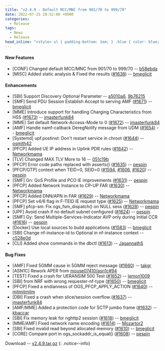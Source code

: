```yaml
---
title: "v2.4.9 - Default MCC/MNC from 901/70 to 999/70"
date: 2022-07-25 20:52:00 +0900
categories:
  - Release
tags:
  - News
  - Release
head_inline: "<style> ul { padding-bottom: 1em; } .blue { color: blue; }</style>"
---
```


#### New Features
- [CONF] Changed default MCC/MNC from 901/70 to 999/70 -- [b58ebda](https://github.com/open5gs/open5gs/commit/b58ebda556cf0278fd361bcd6ca044502398e6dc)
- [MISC] Added static analysis & Fixed the results ([#1638](https://github.com/open5gs/open5gs/pull/1638)) -- [bmeglicit](https://github.com/bmeglicit)

#### Enhancements
- [SBI] Support Discovery Optional Parameter -- [a5010a6](https://github.com/open5gs/open5gs/commit/a5010a61effce92fe9dfb2cbf8df1f04ddc1de64), [9b76215](https://github.com/open5gs/open5gs/commit/9b762158a6ef3f8c4f3967d04e01d1a13cc9908a)
- [SMF] Send PDU Session Establish Accept to serving AMF ([#1671](https://github.com/open5gs/open5gs/pull/1671)) -- [bmeglicit](https://github.com/bmeglicit)
- [MME] Introduce support for handling Charging Characteristics from HSS ([#1673](https://github.com/open5gs/open5gs/pull/1673)) -- [jmasterfunk84](https://github.com/jmasterfunk84)
- [MME] Set default Network-Access-Mode to 0 ([#1672](https://github.com/open5gs/open5gs/pull/1672)) -- [jmasterfunk84](https://github.com/jmasterfunk84)
- [AMF] Handle namf-callback DeregNotify message from UDM ([#1654](https://github.com/open5gs/open5gs/pull/1654)) -- [bmeglicit](https://github.com/bmeglicit)
- [Systemd] upf.postinst: Don't restart service in chroot ([#1644](https://github.com/open5gs/open5gs/pull/1644)) -- [osmith42](https://github.com/osmith42)
- [PFCP] Added UE IP address in Uplink PDR rules ([#1642](https://github.com/open5gs/open5gs/pull/1642)) -- [Networkmama](https://github.com/Networkmama)
- [TLV] Changed MAX TLV More to 16 -- [051c19b](https://github.com/open5gs/open5gs/commit/051c19b7c8277ecf0465eb895249e9e520ba5e63)
- [PFCP] Error code paths replaced with asserts() ([#1635](https://github.com/open5gs/open5gs/pull/1635)) -- [pespin](https://github.com/pespin)
- [PFCP/GTP] context when TEID=0, SEID=0 ([#1594](https://github.com/open5gs/open5gs/pull/1594), [#1606](https://github.com/open5gs/open5gs/pull/1606), [#1620](https://github.com/open5gs/open5gs/pull/1620)) -- [pespin](https://github.com/pespin)
- [SMF] Gn: QoS Profile and PCO IE improvements ([#1631](https://github.com/open5gs/open5gs/pull/1631)) -- [pespin](https://github.com/pespin)
- [PFCP] Added Network Instance to CP-UP FAR ([#1630](https://github.com/open5gs/open5gs/pull/1630)) -- [Networkmama](https://github.com/Networkmama)
- [PFCP] Added DNN/APN in FAR ([#1629](https://github.com/open5gs/open5gs/pull/1629)) -- [Networkmama](https://github.com/Networkmama)
- [PFCP] Set v4/6 flag in F-TEID IE request type ([#1625](https://github.com/open5gs/open5gs/pull/1625)) -- [Networkmama](https://github.com/Networkmama)
- [SMF] pfcp-sm: Fix ogs_fsm_dispatch() on NULL sess ([#1628](https://github.com/open5gs/open5gs/pull/1628)) -- [pespin](https://github.com/pespin)
- [UPF] Avoid crash if no default subnet configured ([#1624](https://github.com/open5gs/open5gs/pull/1624)) -- [pespin](https://github.com/pespin)
- [SMF] Gy: Send Multiple-Services-Indicator AVP only during Initial CCR ([#1616](https://github.com/open5gs/open5gs/pull/1616)) -- [pespin](https://github.com/pespin)
- [Docker] Use local sources to build applications ([#1583](https://github.com/open5gs/open5gs/pull/1583)) -- [bmeglicit](https://github.com/bmeglicit)
- [SBI] Change nf-instance-id to Optional in nf-instance context -- [c528e0d](https://github.com/open5gs/open5gs/commit/c528e0d5bc258336ab302efe08df7ca5472d0134)
- [CLI] Added show commands in the dbctl ([#1613](https://github.com/open5gs/open5gs/pull/1613)) -- [JagannathS](https://github.com/JagannathS)

#### Bug Fixes
- [AMF] Fixed 5GMM cause in 5GMM reject message ([#1660](https://github.com/open5gs/open5gs/issues/1660)) -- [takgr](https://github.com/takgr)
- [ASN1C] Rework APER from [mouse07410/asn1c#94](https://github.com/mouse07410/asn1c/issues/94)
- [TEST] Fixed a crash for UERANSIM 500 Test ([#1652](https://github.com/open5gs/open5gs/pull/1652)) -- [lemon1009](https://github.com/lemon1009)
- [SBI] from NRF with wrong requester-nf-type ([#1650](https://github.com/open5gs/open5gs/issues/1650)) -- [bmeglicit](https://github.com/bmeglicit)
- [PFCP] Fixed a endianness of OGS_PFCP_APPLY_ACTION ([#1640](https://github.com/open5gs/open5gs/issues/1640)) -- [mitmitmitm](https://github.com/mitmitmitm)
- [DBI] Fixed a crash when slice/session overflow ([#1637](https://github.com/open5gs/open5gs/issues/1637)) -- [jmasterfunk84](https://github.com/jmasterfunk84)
- [AMF/MME] Added a protection code for SCTP jumbo frame ([#1632](https://github.com/open5gs/open5gs/issues/1632)) -- [kbaccar](https://github.com/kbaccar)
- [SBI] Fix memory leak for nghttp2 session ([#1618](https://github.com/open5gs/open5gs/pull/1618)) -- [bmeglicit](https://github.com/bmeglicit)
- [MME/AMF] Fixed network name encoding ([#1614](https://github.com/open5gs/open5gs/issues/1614)) -- [Mozartor2](https://github.com/Mozartor2)
- [SBI] Fixed invalid read beyond allocated memory ([#1610](https://github.com/open5gs/open5gs/pull/1610)) -- [bmeglicit](https://github.com/bmeglicit)
- [CORE] Compare port in ogs_sockaddr_is_equal() ([#1608](https://github.com/open5gs/open5gs/pull/1608)) -- [pespin](https://github.com/pespin)

Download -- [v2.4.9.tar.gz](https://github.com/open5gs/open5gs/archive/v2.4.9.tar.gz)
{: .notice--info}
